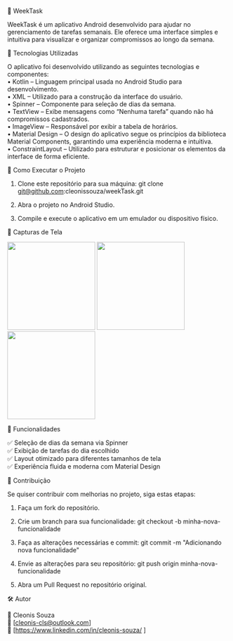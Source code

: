 📅 WeekTask

WeekTask é um aplicativo Android desenvolvido para ajudar no gerenciamento de tarefas semanais. Ele oferece uma interface simples e intuitiva para visualizar e organizar compromissos ao longo da semana.

📱 Tecnologias Utilizadas

O aplicativo foi desenvolvido utilizando as seguintes tecnologias e componentes:  
	• Kotlin – Linguagem principal usada no Android Studio para desenvolvimento.  
	• XML – Utilizado para a construção da interface do usuário.  
	• Spinner – Componente para seleção de dias da semana.  
	• TextView – Exibe mensagens como “Nenhuma tarefa” quando não há compromissos cadastrados.  
	• ImageView – Responsável por exibir a tabela de horários.  
	• Material Design – O design do aplicativo segue os princípios da biblioteca Material Components, garantindo uma experiência moderna e intuitiva.  
	• ConstraintLayout – Utilizado para estruturar e posicionar os elementos da interface de forma eficiente.  

🔧 Como Executar o Projeto

1. Clone este repositório para sua máquina:
  git clone git@github.com:cleonissouza/weekTask.git

2. Abra o projeto no Android Studio.
3. Compile e execute o aplicativo em um emulador ou dispositivo físico.

📸 Capturas de Tela

<img src="https://github.com/user-attachments/assets/264c64cb-8267-483d-9a88-10058ed2aa03" width=200/>

<img src="https://github.com/user-attachments/assets/0a25fabe-2187-4989-b2d4-5b8e5c056e9f" width=200/>

<img src="https://github.com/user-attachments/assets/9f96fca8-89cd-4b20-8a17-40978d3f7fb2" width=200/>


📌 Funcionalidades

✅ Seleção de dias da semana via Spinner  
✅ Exibição de tarefas do dia escolhido  
✅ Layout otimizado para diferentes tamanhos de tela  
✅ Experiência fluida e moderna com Material Design  

🤝 Contribuição

Se quiser contribuir com melhorias no projeto, siga estas etapas:
1. Faça um fork do repositório.

2. Crie um branch para sua funcionalidade:
 git checkout -b minha-nova-funcionalidade

3. Faça as alterações necessárias e commit:
  git commit -m "Adicionando nova funcionalidade"

4. Envie as alterações para seu repositório:
    git push origin minha-nova-funcionalidade

5. Abra um Pull Request no repositório original.
   

🛠️ Autor

👤 Cleonis Souza  
📧 [cleonis-cls@outlook.com]  
🔗 [https://www.linkedin.com/in/cleonis-souza/ ]
